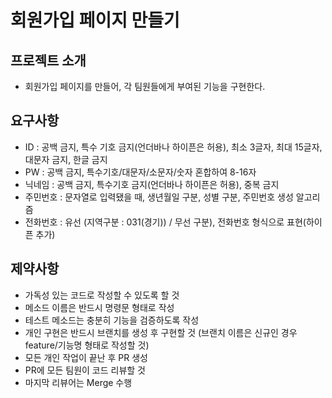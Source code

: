 # 회원가입 페이지 만들기

## 프로젝트 소개
- 회원가입 페이지를 만들어, 각 팀원들에게 부여된 기능을 구현한다.

## 요구사항
- ID : 공백 금지, 특수 기호 금지(언더바나 하이픈은 허용), 최소 3글자, 최대 15글자, 대문자 금지, 한글 금지
- PW : 공백 금지, 특수기호/대문자/소문자/숫자 혼합하여 8-16자
- 닉네임 : 공백 금지, 특수기호 금지(언더바나 하이픈은 허용), 중복 금지
- 주민번호 : 문자열로 입력됐을 때, 생년월일 구분, 성별 구분, 주민번호 생성 알고리즘
- 전화번호 : 유선 (지역구분 : 031(경기)) / 무선 구분), 전화번호 형식으로 표현(하이픈 추가)

## 제약사항
- 가독성 있는 코드로 작성할 수 있도록 할 것
- 메소드 이름은 반드시 명령문 형태로 작성
- 테스트 메소드는 충분히 기능을 검증하도록 작성
- 개인 구현은 반드시 브랜치를 생성 후 구현할 것
  (브랜치 이름은 신규인 경우 feature/기능명 형태로 작성할 것)
- 모든 개인 작업이 끝난 후 PR 생성
- PR에 모든 팀원이 코드 리뷰할 것
- 마지막 리뷰어는 Merge 수행
